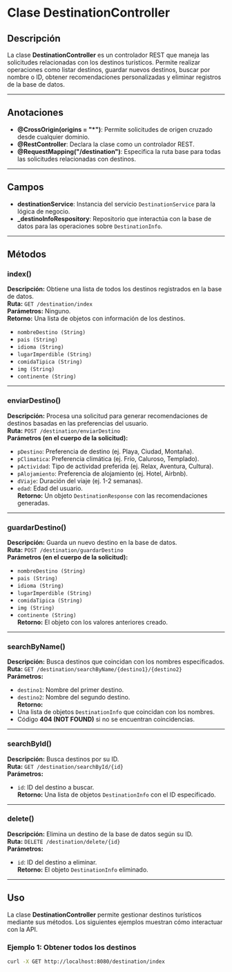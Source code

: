 # Clase DestinationController

## Descripción
La clase **DestinationController** es un controlador REST que maneja las solicitudes relacionadas con los destinos turísticos. Permite realizar operaciones como listar destinos, guardar nuevos destinos, buscar por nombre o ID, obtener recomendaciones personalizadas y eliminar registros de la base de datos.

---

## Anotaciones
- **@CrossOrigin(origins = "*")**: Permite solicitudes de origen cruzado desde cualquier dominio.
- **@RestController**: Declara la clase como un controlador REST.
- **@RequestMapping("/destination")**: Especifica la ruta base para todas las solicitudes relacionadas con destinos.

---

## Campos
- **destinationService**: Instancia del servicio `DestinationService` para la lógica de negocio.
- **_destinoInfoRespository**: Repositorio que interactúa con la base de datos para las operaciones sobre `DestinationInfo`.

---

## Métodos

### index()
**Descripción:** Obtiene una lista de todos los destinos registrados en la base de datos.  
**Ruta:** `GET /destination/index`  
**Parámetros:** Ninguno.  
**Retorno:** Una lista de objetos con información de los destinos.
- `nombreDestino (String)`
- `pais (String)`
- `idioma (String)`
- `lugarImperdible (String)`
- `comidaTipica (String)`
- `img (String)`
- `continente (String)` 

---

### enviarDestino()
**Descripción:** Procesa una solicitud para generar recomendaciones de destinos basadas en las preferencias del usuario.  
**Ruta:** `POST /destination/enviarDestino`  
**Parámetros (en el cuerpo de la solicitud):**
- `pDestino`: Preferencia de destino (ej. Playa, Ciudad, Montaña).
- `pClimatica`: Preferencia climática (ej. Frío, Caluroso, Templado).
- `pActividad`: Tipo de actividad preferida (ej. Relax, Aventura, Cultura).
- `pAlojamiento`: Preferencia de alojamiento (ej. Hotel, Airbnb).
- `dViaje`: Duración del viaje (ej. 1-2 semanas).
- `edad`: Edad del usuario.  
  **Retorno:** Un objeto `DestinationResponse` con las recomendaciones generadas.

---

### guardarDestino()
**Descripción:** Guarda un nuevo destino en la base de datos.  
**Ruta:** `POST /destination/guardarDestino`  
**Parámetros (en el cuerpo de la solicitud):**
- `nombreDestino (String)`
- `pais (String)`
- `idioma (String)`
- `lugarImperdible (String)`
- `comidaTipica (String)`
- `img (String)`
- `continente (String)`  
  **Retorno:** El objeto con los valores anteriores creado.

---

### searchByName()
**Descripción:** Busca destinos que coincidan con los nombres especificados.  
**Ruta:** `GET /destination/searchByName/{destino1}/{destino2}`  
**Parámetros:**
- `destino1`: Nombre del primer destino.
- `destino2`: Nombre del segundo destino.  
  **Retorno:**
- Una lista de objetos `DestinationInfo` que coincidan con los nombres.
- Código **404 (NOT FOUND)** si no se encuentran coincidencias.

---

### searchById()
**Descripción:** Busca destinos por su ID.  
**Ruta:** `GET /destination/searchById/{id}`  
**Parámetros:**
- `id`: ID del destino a buscar.  
  **Retorno:** Una lista de objetos `DestinationInfo` con el ID especificado.

---

### delete()
**Descripción:** Elimina un destino de la base de datos según su ID.  
**Ruta:** `DELETE /destination/delete/{id}`  
**Parámetros:**
- `id`: ID del destino a eliminar.  
  **Retorno:** El objeto `DestinationInfo` eliminado.

---

## Uso
La clase **DestinationController** permite gestionar destinos turísticos mediante sus métodos. Los siguientes ejemplos muestran cómo interactuar con la API.

### Ejemplo 1: Obtener todos los destinos
```bash
curl -X GET http://localhost:8080/destination/index
